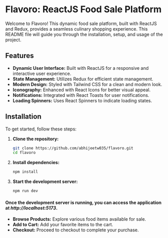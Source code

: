 
# Flavoro: ReactJS Food Sale Platform

Welcome to Flavoro! This dynamic food sale platform, built with ReactJS and Redux, provides a seamless culinary shopping experience. This README file will guide you through the installation, setup, and usage of the project.

## Features

- **Dynamic User Interface:** Built with ReactJS for a responsive and interactive user experience.
- **State Management:** Utilizes Redux for efficient state management.
- **Modern Design:** Styled with Tailwind CSS for a clean and modern look.
- **Iconography:** Enhanced with React Icons for better visual appeal.
- **Notifications:** Integrated with React Toasts for user notifications.
- **Loading Spinners:** Uses React Spinners to indicate loading states.

## Installation

To get started, follow these steps:

1. **Clone the repository:**
   ```sh
   git clone https://github.com/abhijeetw035/flavoro.git
   cd flavoro
2. **Install dependencies:**
   ```sh
   npm install
2. **Start the development server:**
   ```sh
   npm run dev

#### Once the development server is running, you can access the application at ***http://localhost:5173***. ####
  - **Browse Products:** Explore various food items available for sale.
  - **Add to Cart:** Add your favorite items to the cart.
  - **Checkout:** Proceed to checkout to complete your purchase.
   
